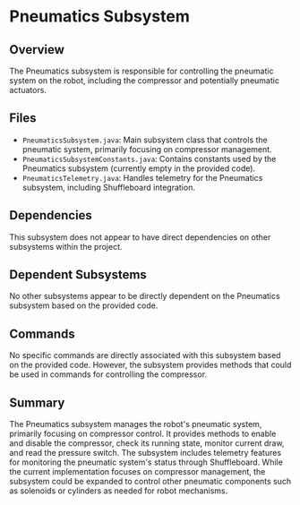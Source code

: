 # Pneumatics Subsystem

## Overview
The Pneumatics subsystem is responsible for controlling the pneumatic system on the robot, including the compressor and potentially pneumatic actuators.

## Files
- `PneumaticsSubsystem.java`: Main subsystem class that controls the pneumatic system, primarily focusing on compressor management.
- `PneumaticsSubsystemConstants.java`: Contains constants used by the Pneumatics subsystem (currently empty in the provided code).
- `PneumaticsTelemetry.java`: Handles telemetry for the Pneumatics subsystem, including Shuffleboard integration.

## Dependencies
This subsystem does not appear to have direct dependencies on other subsystems within the project.

## Dependent Subsystems
No other subsystems appear to be directly dependent on the Pneumatics subsystem based on the provided code.

## Commands
No specific commands are directly associated with this subsystem based on the provided code. However, the subsystem provides methods that could be used in commands for controlling the compressor.

## Summary
The Pneumatics subsystem manages the robot's pneumatic system, primarily focusing on compressor control. It provides methods to enable and disable the compressor, check its running state, monitor current draw, and read the pressure switch. The subsystem includes telemetry features for monitoring the pneumatic system's status through Shuffleboard. While the current implementation focuses on compressor management, the subsystem could be expanded to control other pneumatic components such as solenoids or cylinders as needed for robot mechanisms.
